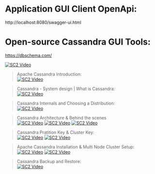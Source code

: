 # Application GUI Client OpenApi:
http://localhost:8080/swagger-ui.html

# Open-source Cassandra GUI Tools:
https://dbschema.com/

[![SC2 Video](https://img.youtube.com/vi/zCHe3V50kVs/0.jpg)](https://www.youtube.com/watch?v=zCHe3V50kVs)

> Apache Cassandra Introduction: \
[![SC2 Video](https://img.youtube.com/vi/AgT_hopun-c/0.jpg)](https://www.youtube.com/watch?v=AgT_hopun-c&list=RDCMUC9xghV-TcBwGvK-aEMhpt5w&index=41)

> Cassandra - System design | What is Cassandra: \
[![SC2 Video](https://img.youtube.com/vi/y9wgnS-5Qxg/0.jpg)](https://www.youtube.com/watch?v=y9wgnS-5Qxg)

> Cassandra Internals and Choosing a Distribution: \
[![SC2 Video](https://img.youtube.com/vi/uossfVwxWXk/0.jpg)](https://www.youtube.com/watch?v=uossfVwxWXk)

> Cassandra Architecture & Behind the scenes \
[![SC2 Video](https://img.youtube.com/vi/1pOQFuIpawU/0.jpg)](https://www.youtube.com/watch?v=1pOQFuIpawU&list=RDCMUC9xghV-TcBwGvK-aEMhpt5w&index=20)
[![SC2 Video](https://img.youtube.com/vi/JEwkI0W-wAk/0.jpg)](https://www.youtube.com/watch?v=JEwkI0W-wAk)
[![SC2 Video](https://img.youtube.com/vi/ZuBl7kPBFSM/0.jpg)](https://www.youtube.com/watch?v=ZuBl7kPBFSM)

> Cassandra Pratition Key & Cluster Key: \
[![SC2 Video](https://img.youtube.com/vi/S9rmf4X7E_E/0.jpg)](https://www.youtube.com/watch?v=S9rmf4X7E_E)
[![SC2 Video](https://img.youtube.com/vi/VsQ4OuH-K1I/0.jpg)](https://www.youtube.com/watch?v=VsQ4OuH-K1I&list=PLsyeobzWxl7r0bn6dzVA8bQNxcx7DRl5F&index=6&t=632s)

> Apache Cassandra Installation & Multi Node Cluster Setup: \
[![SC2 Video](https://img.youtube.com/vi/Ty147JhU0hg/0.jpg)](https://www.youtube.com/watch?v=Ty147JhU0hg)
[![SC2 Video](https://img.youtube.com/vi/MceviB8j1mY/0.jpg)](https://www.youtube.com/watch?v=MceviB8j1mY&list=PLLa_h7BriLH1hYHxg9rq8w5Fq7dhbyKZb&index=7)

> Cassandra Backup and Restore: \
[![SC2 Video](https://img.youtube.com/vi/Uw1hez8Ry7c/0.jpg)](https://www.youtube.com/watch?v=Uw1hez8Ry7c)
